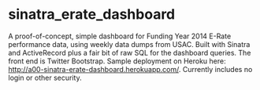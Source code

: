 sinatra_erate_dashboard
=======================

A proof-of-concept, simple dashboard for Funding Year 2014 E-Rate performance data, using weekly data dumps from USAC. Built with Sinatra and ActiveRecord plus a fair bit of raw SQL for the dashboard queries.  The front end is Twitter Bootstrap. Sample deployment on Heroku here: http://a00-sinatra-erate-dashboard.herokuapp.com/. Currently includes no login or other security.
